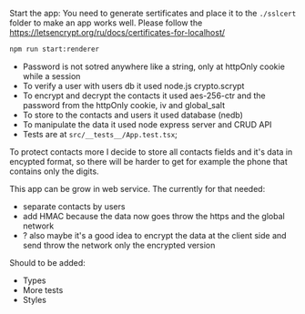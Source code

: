 Start the app:
You need to generate sertificates and place it to the `./sslcert` folder to make an app works well. Please follow the https://letsencrypt.org/ru/docs/certificates-for-localhost/
```sh
npm run start:renderer
```

- Password is not sotred anywhere like a string, only at httpOnly cookie while a session
- To verify a user with users db it used node.js crypto.scrypt
- To encrypt and decrypt the contacts it used aes-256-ctr and the password from the httpOnly cookie, iv and global_salt
- To store to the contacts and users it used database (nedb)
- To manipulate the data it used node express server and CRUD API
- Tests are at `src/__tests__/App.test.tsx`;

To protect contacts more I decide to store all contacts fields and it's data in encypted format, so there will be harder to get for example the phone that contains only the digits.


This app can be grow in web service. The currently for that needed:
- separate contacts by users
- add HMAC because the data now goes throw the https and the global network
- ? also maybe it's a good idea to encrypt the data at the client side and send throw the network only the encrypted version


Should to be added:
- Types
- More tests
- Styles
